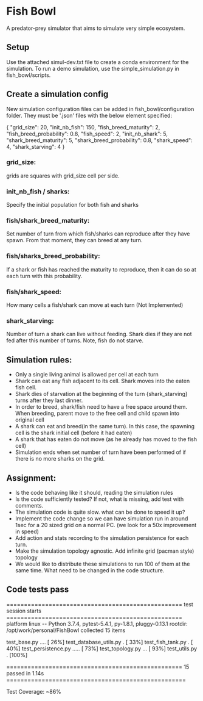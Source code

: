 # Fish Bowl
A predator-prey simulator that aims to simulate very simple ecosystem.

## Setup
Use the attached simul-dev.txt file to create a conda environment for the simulation.
To run a demo simulation, use the simple_simulation.py in fish_bowl/scripts.

## Create a simulation config
New simulation configuration files can be added in fish_bowl/configuration folder. They must be '.json' files  with the below element specified:

{
  "grid_size": 20,
  "init_nb_fish": 150,
  "fish_breed_maturity": 2,
  "fish_breed_probability": 0.8,
  "fish_speed": 2,
  "init_nb_shark": 5,
  "shark_breed_maturity": 5,
  "shark_breed_probability": 0.8,
  "shark_speed": 4,
  "shark_starving": 4
}
### grid_size:
grids are squares with grid_size cell per side.
### init_nb_fish / sharks:
Specify the initial population for both fish and sharks
### fish/shark_breed_maturity:
Set number of turn from which fish/sharks can reproduce after they have spawn. From that moment, they can breed at any turn.
### fish/sharks_breed_probability:
If a shark or fish has reached the maturity to reproduce, then it can do so at each turn with this probability.
### fish/shark_speed:
How many cells a fish/shark can move at each turn (Not Implemented)
### shark_starving:
Number of turn a shark can live without feeding. Shark dies if they are not fed after this number of turns.
Note, fish do not starve.

## Simulation rules:
- Only a single living animal is allowed per cell at each turn
- Shark can eat any fish adjacent to its cell. Shark moves into the eaten fish cell.
- Shark dies of starvation at the beginning of the turn {shark_starving} turns after they last dinner.
- In order to breed, shark/fish need to have a free space around them. When breeding, parent move to the free cell and child spawn into original cell
- A shark can eat and breed(in the same turn). In this case, the spawning cell is the shark initial cell (before it had eaten)
- A shark that has eaten do not move (as he already has moved to the fish cell)
- Simulation ends when set number of turn have been performed of if there is no more sharks on the grid.

## Assignment:
* Is the code behaving like it should, reading the simulation rules
* Is the code sufficiently tested? If not, what is missing, add test with comments.
* The simulation code is quite slow. what can be done to speed it up?
* Implement the code change so we can have simulation run in around 1sec for a 20 sized grid on a normal PC. (we look for a 50x improvement in speed)
* Add action and stats recording to the simulation persistence for each turn.
* Make the simulation topology agnostic. Add infinite grid (pacman style) topology
* We would like to distribute these simulations to run 100 of them at the same time. What need to be changed in the code structure.

## Code tests pass

================================================== test session starts ==================================================
platform linux -- Python 3.7.4, pytest-5.4.1, py-1.8.1, pluggy-0.13.1
rootdir: /opt/work/personal/FishBowl
collected 15 items                                                                                                      

test_base.py ....                                                                                                 [ 26%]
test_database_utils.py .                                                                                          [ 33%]
test_fish_tank.py .                                                                                               [ 40%]
test_persistence.py .....                                                                                         [ 73%]
test_topology.py ...                                                                                              [ 93%]
test_utils.py .                                                                                                   [100%]

================================================== 15 passed in 1.14s ===================================================

Test Coverage:
~86%


